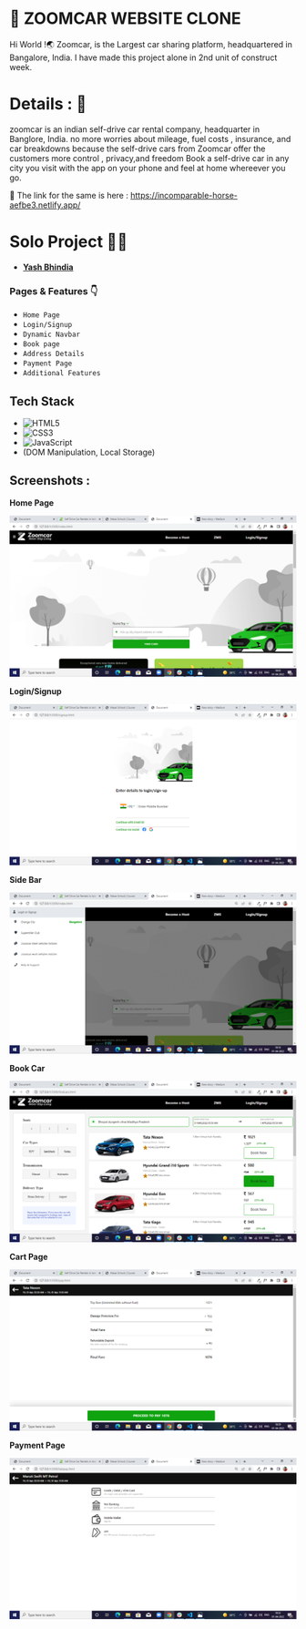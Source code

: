 # 🎯 ZOOMCAR WEBSITE CLONE
Hi World !🌏
Zoomcar, is the Largest car sharing platform, headquartered in Bangalore, India. I have made this project alone in 2nd unit of construct week.
# Details : 🔭
zoomcar is an indian self-drive car rental company, headquarter in Banglore, India. no more worries about mileage, fuel costs , insurance, and car breakdowns because the self-drive cars from Zoomcar offer the customers more control , privacy,and freedom Book a self-drive car in any city you visit with the app on your phone and feel at home whereever you go.


 🚀 The link for the same is here : https://incomparable-horse-aefbe3.netlify.app/

# Solo Project 👨‍💻
  - **[Yash Bhindia](https://github.com/YashBhindia/Zoomcar.com-clone)**
  


### Pages & Features 👇

- `Home Page`
- `Login/Signup`
- `Dynamic Navbar`
- `Book page`
- `Address Details`
- `Payment Page`
- `Additional Features`

## Tech Stack

- ![HTML5](https://img.shields.io/badge/-HTML5-000000?style=for-the-badge&logo=HTML5)
- ![CSS3](https://img.shields.io/badge/-CSS3-000000?style=for-the-badge&logo=CSS3)
- ![JavaScript](https://img.shields.io/badge/-JavaScript-000000?style=for-the-badge&logo=javascript) 
- (DOM Manipulation, Local Storage)

## Screenshots :

**Home Page**

![2022-08-17 23-31-06-89](https://github.com/YashBhindia/Zoomcar.com-clone/blob/14c08f4eb258a91fe3e3be407af40f6c356e6c86/Screenshot%20(98).png)





**Login/Signup**

![2022-08-17 23-32-17-86](https://github.com/YashBhindia/Zoomcar.com-clone/blob/14c08f4eb258a91fe3e3be407af40f6c356e6c86/Screenshot%20(99).png)


**Side Bar**

![2022-08-17 23-33-36-03](https://github.com/YashBhindia/Zoomcar.com-clone/blob/14c08f4eb258a91fe3e3be407af40f6c356e6c86/Screenshot%20(101).png)


**Book Car**

![2022-08-17 23-34-15-24](https://github.com/YashBhindia/Zoomcar.com-clone/blob/14c08f4eb258a91fe3e3be407af40f6c356e6c86/Screenshot%20(104).png)




**Cart Page**

![2022-08-17 23-35-01-87](https://github.com/YashBhindia/Zoomcar.com-clone/blob/14c08f4eb258a91fe3e3be407af40f6c356e6c86/Screenshot%20(106).png)



**Payment Page**

![2022-08-17 23-35-10-67](https://github.com/YashBhindia/Zoomcar.com-clone/blob/14c08f4eb258a91fe3e3be407af40f6c356e6c86/Screenshot%20(107).png)




